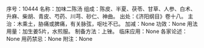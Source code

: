 序号：10444
名称：加味二陈汤
组成：陈皮、半夏、茯苓、甘草、人参、白术、升麻、柴胡、青皮、芍药、川芎、砂仁、神曲。
出处：《济阳纲目》卷十八。
主治：木乘土，胁痛或脾痛，有关脉弦，呕吐不已。
加减：None
功效：None
用法用量：加生姜5片，水煎服。
制备方法：上锉。
临床应用：None
各家论述：None
用药禁忌：None
附注：None
